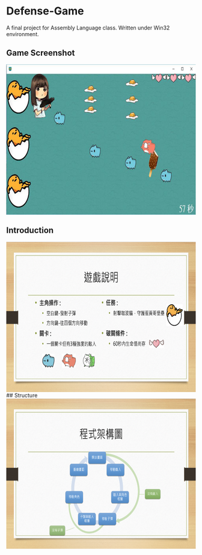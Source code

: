 # Defense-Game
A final project for Assembly Language class.
Written under Win32 environment.

## Game Screenshot
<img src="https://github.com/jeannineshiu/Defense-Game/blob/master/game.png" width = "600" height = "400" alt="game.png" align=center />

## Introduction
<img src="https://github.com/jeannineshiu/Defense-Game/blob/master/intro.png" width = "600" height = "400" alt="intro.png" align=center />
## Structure
<img src="https://github.com/jeannineshiu/Defense-Game/blob/master/struct.png" width = "600" height = "400" alt="struct.png" align=center />
